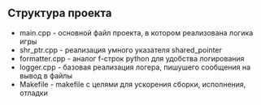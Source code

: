 ## Структура проекта
 - main.cpp - основной файл проекта, в котором реализована логика игры
 - shr_ptr.cpp - реализация умного указателя shared_pointer
 - formatter.cpp - аналог f-строк python для удобства логирования
 - logger.cpp - базовая реализация логера, пишушего сообщения на вывод в файлы
 - Makefile - makefile с целями для ускорения сборки, исполнения, отладки
  